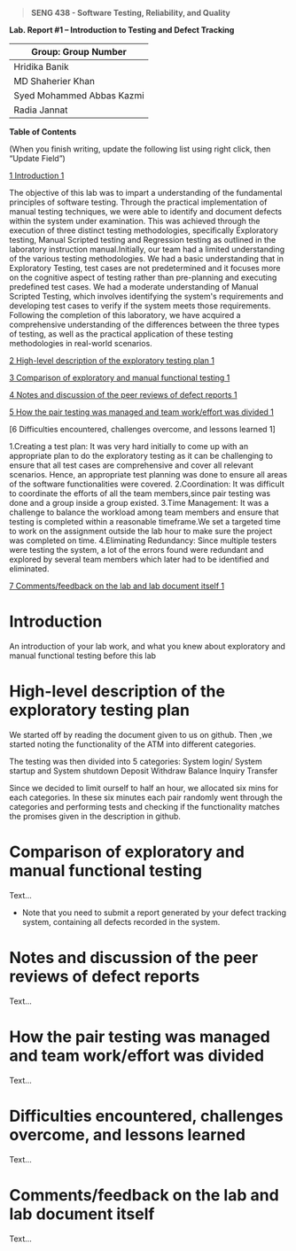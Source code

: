 >   **SENG 438 - Software Testing, Reliability, and Quality**

**Lab. Report \#1 – Introduction to Testing and Defect Tracking**

| Group: Group Number      |
|-----------------         |
| Hridika Banik            | 
| MD Shaherier Khan        |   
| Syed Mohammed Abbas Kazmi|   
| Radia Jannat             |   


**Table of Contents**

(When you finish writing, update the following list using right click, then
“Update Field”)

[1 Introduction	1](#_Toc439194677)

The objective of this lab was to impart a understanding of the fundamental principles of software testing. Through the practical implementation of manual testing techniques, we were able to identify and document defects within the system under examination. This was achieved through the execution of three distinct testing methodologies, specifically Exploratory testing, Manual Scripted testing and Regression testing as outlined in the laboratory instruction manual.Initially, our team had a limited understanding of the various testing methodologies. We had a basic understanding that in Exploratory Testing, test cases are not predetermined and it focuses more on the cognitive aspect of testing rather than pre-planning and executing predefined test cases. We had a moderate understanding of Manual Scripted Testing, which involves identifying the system's requirements and developing test cases to verify if the system meets those requirements. Following the completion of this laboratory, we have acquired a comprehensive understanding of the differences between the three types of testing, as well as the practical application of these testing methodologies in real-world scenarios.


[2 High-level description of the exploratory testing plan	1](#_Toc439194678)


[3 Comparison of exploratory and manual functional testing	1](#_Toc439194679)


[4 Notes and discussion of the peer reviews of defect reports	1](#_Toc439194680)


[5 How the pair testing was managed and team work/effort was
divided	1](#_Toc439194681)


[6 Difficulties encountered, challenges overcome, and lessons learned	1]

1.Creating a test plan: It was very hard initially to come up with an appropriate plan to do the exploratory testing as it can be challenging to ensure that all test cases are comprehensive and cover all relevant scenarios. Hence, an appropriate test planning was done to ensure all areas of the software functionalities were covered.
2.Coordination: It was difficult to coordinate the efforts of all the team members,since pair testing was done and a group inside a group existed. 
3.Time Management: It was a challenge to balance the workload among team members and ensure that testing is completed within a reasonable timeframe.We set a targeted time to work on the assignment outside the lab hour to make sure the project was completed on time.
4.Eliminating Redundancy: Since multiple testers were testing the system, a lot of the errors found were redundant and explored by several team members which later had to be identified and eliminated. 


[7 Comments/feedback on the lab and lab document itself	1](#_Toc439194683)

# Introduction

An introduction of your lab work, and what you knew about exploratory and manual
functional testing before this lab

# High-level description of the exploratory testing plan


We started off by reading the document given to us on github. Then ,we started noting the functionality of the  ATM into different categories.

The testing was then divided into 5 categories:
 System login/ System startup and System shutdown
Deposit 
Withdraw
Balance Inquiry 
Transfer

Since we decided to limit ourself to half an hour, we allocated six mins for each categories. In these six minutes each pair randomly went through the categories and performing  tests and checking if the functionality matches the promises given in the description in github. 




# Comparison of exploratory and manual functional testing

Text…

-   Note that you need to submit a report generated by your defect tracking
    system, containing all defects recorded in the system.

# Notes and discussion of the peer reviews of defect reports

Text…

# How the pair testing was managed and team work/effort was divided 

Text…

# Difficulties encountered, challenges overcome, and lessons learned

Text…

# Comments/feedback on the lab and lab document itself

Text…
